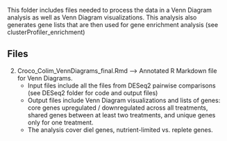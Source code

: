 
This folder includes files needed to process the data in a Venn Diagram analysis as well as Venn Diagram visualizations. This analysis also generates gene lists that are then used for gene enrichment analysis (see clusterProfiler_enrichment)

## Files
2. Croco_Colim_VennDiagrams_final.Rmd --> Annotated R Markdown file for Venn Diagrams. 
      - Input files include all the files from DESeq2 pairwise comparisons (see DESeq2 folder for code and output files)
      - Output files include Venn Diagram visualizations and lists of genes: core genes upregulated / downregulated across all treatments, shared genes between at least two treatments, and unique genes only for one treatment. 
      - The analysis cover diel genes, nutrient-limited vs. replete genes.
